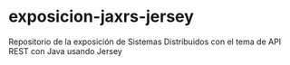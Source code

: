 # exposicion-jaxrs-jersey
Repositorio de la exposición de Sistemas Distribuidos con el tema de API REST con Java usando Jersey
